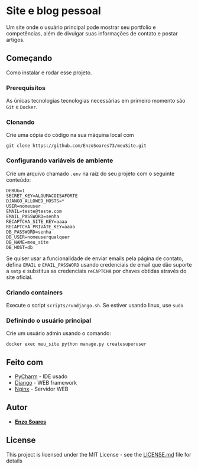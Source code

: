 # Site e blog pessoal

Um site onde o usuário principal pode mostrar seu portfolio e competências, além de divulgar suas informações de contato e postar artigos.
## Começando

Como instalar e rodar esse projeto.

### Prerequisitos

As únicas tecnologias tecnologias necessárias em primeiro momento são `Git` e `Docker`.

### Clonando

Crie uma cópia do código na sua máquina local com

```
git clone https://github.com/EnzoSoares73/meuSite.git
```
### Configurando variáveis de ambiente

Crie um arquivo chamado `.env` na raiz do seu projeto com o seguinte conteúdo:

```
DEBUG=1
SECRET_KEY=ALGUMACOISAFORTE
DJANGO_ALLOWED_HOSTS=*
USER=nomeuser
EMAIL=teste@teste.com
EMAIL_PASSWORD=senha
RECAPTCHA_SITE_KEY=aaaa
RECAPTCHA_PRIVATE_KEY=aaaa
DB_PASSWORD=senha
DB_USER=nomeuserqualquer
DB_NAME=meu_site
DB_HOST=db
```

Se quiser usar a funcionalidade de enviar emails pela página de contato, defina `EMAIL` e `EMAIL_PASSWORD` usando credenciais de email que dão suporte a `smtp` e substitua as credenciais `reCAPTCHA` por chaves obtidas através do site oficial. 

### Criando containers

Execute o script `scripts/rundjango.sh`. Se estiver usando linux, use `sudo`

### Definindo o usuário principal

Crie um usuário admin usando o comando:

```
docker exec meu_site python manage.py createsuperuser
```

## Feito com

* [PyCharm](https://www.jetbrains.com/pycharm/) - IDE usado
* [Django](https://www.djangoproject.com/) - WEB framework
* [Nginx](https://www.nginx.com/) - Servidor WEB

## Autor

* **[Enzo Soares](https://github.com/EnzoSoares73)** 

## License

This project is licensed under the MIT License - see the [LICENSE.md](LICENSE) file for details